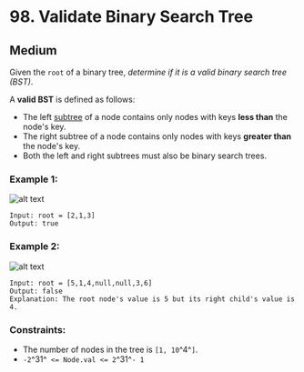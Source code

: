 # 98. Validate Binary Search Tree


## Medium

Given the `root` of a binary tree, *determine if it is a valid binary search tree (BST)*.

A **valid BST** is defined as follows:

- The left [subtree](https://en.wikipedia.org/wiki/Tree_(data_structure)) of a node contains only nodes with keys **less than** the node's key.
- The right subtree of a node contains only nodes with keys **greater than** the node's key.
- Both the left and right subtrees must also be binary search trees.


### Example 1:
![alt text](https://assets.leetcode.com/uploads/2020/12/01/tree1.jpg)
```console
Input: root = [2,1,3]
Output: true
```

### Example 2:
![alt text](https://assets.leetcode.com/uploads/2020/12/01/tree2.jpg)
```console
Input: root = [5,1,4,null,null,3,6]
Output: false
Explanation: The root node's value is 5 but its right child's value is 4.
```


### Constraints:

- The number of nodes in the tree is `[1, 10`^4^`]`.
- `-2`^31^` <= Node.val <= 2`^31^` - 1 `
